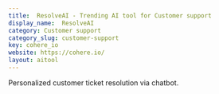 ```yaml
---
title:  ResolveAI - Trending AI tool for Customer support
display_name:  ResolveAI
category: Customer support
category_slug: customer-support
key: cohere_io
website: https://cohere.io/
layout: aitool
---
```


Personalized customer ticket resolution via chatbot.
